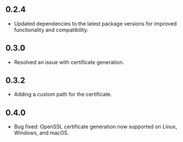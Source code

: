 ## 0.2.4

* Updated dependencies to the latest package versions for improved functionality and compatibility.

## 0.3.0

* Resolved an issue with certificate generation.

## 0.3.2

* Adding a custom path for the certificate.

## 0.4.0

* Bug fixed: OpenSSL certificate generation now supported on Linux, Windows, and macOS.